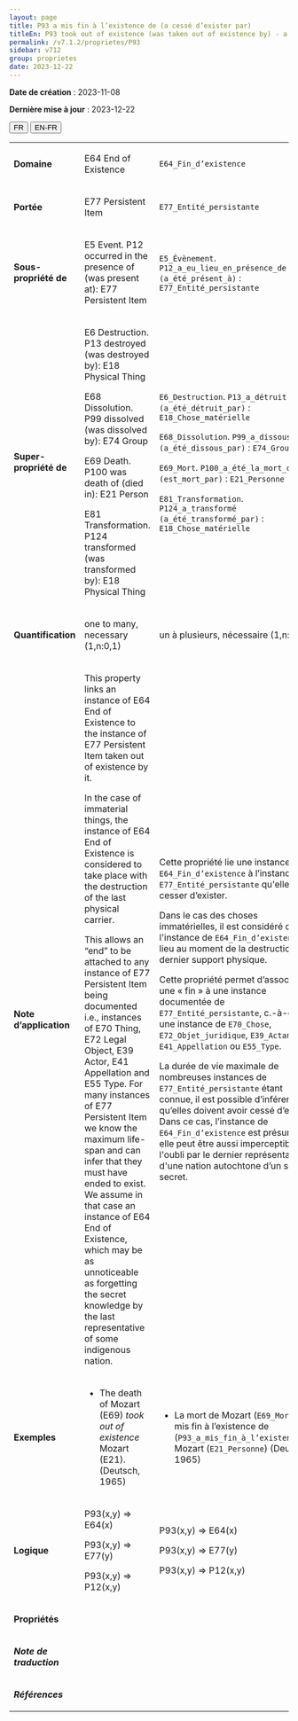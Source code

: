```yaml
---
layout: page
title: P93 a mis fin à l’existence de (a cessé d’exister par)
titleEn: P93 took out of existence (was taken out of existence by) - a mis fin à l’existence de (a cessé d’exister par)
permalink: /v7.1.2/proprietes/P93
sidebar: v712
group: proprietes
date: 2023-12-22
---
```


**Date de création** : 2023-11-08

**Dernière mise à jour** : 2023-12-22

<div class="lang-buttons">
 <button id="fr" class="activate">FR</button>
 <button id="en-fr">EN-FR</button>
</div>

<table>
<tbody>
<tr>
<td><p><strong>Domaine</strong></p></td>
<td class="en">
<p>E64 End of Existence</p>
</td>
<td>
<p><code class="language-plaintext highlighter-rouge">E64_Fin_d’existence</code> </p>
</td>
</tr>
<tr>
<td><p><strong>Portée</strong></p></td>
<td class="en">
<p>E77 Persistent Item</p>
</td>
<td>
<p><code class="language-plaintext highlighter-rouge">E77_Entité_persistante</code> </p>
</td>
</tr>
<tr>
<td><p><strong>Sous-propriété de</strong></p></td>
<td class="en">
<p>E5 Event. P12 occurred in the presence of (was present at): E77 Persistent Item</p>
</td>
<td>
<p><code class="language-plaintext highlighter-rouge">E5_Évènement</code>. <code class="language-plaintext highlighter-rouge">P12_a_eu_lieu_en_présence_de (a_été_présent_à)</code> : <code class="language-plaintext highlighter-rouge">E77_Entité_persistante</code></p>
</td>
</tr>
<tr>
<td><p><strong>Super-propriété de</strong></p></td>
<td class="en">
<p>E6 Destruction. P13 destroyed (was destroyed by): E18 Physical Thing<strong></strong></p>
<p>E68 Dissolution. P99 dissolved (was dissolved by): E74 Group<strong></strong></p>
<p>E69 Death. P100 was death of (died in): E21 Person<strong></strong></p>
<p>E81 Transformation. P124 transformed (was transformed by): E18 Physical Thing<strong></strong></p>
</td>
<td>
<p><code class="language-plaintext highlighter-rouge">E6_Destruction</code>. <code class="language-plaintext highlighter-rouge">P13_a_détruit (a_été_détruit_par)</code> : <code class="language-plaintext highlighter-rouge">E18_Chose_matérielle</code></p>
<p><code class="language-plaintext highlighter-rouge">E68_Dissolution</code>. <code class="language-plaintext highlighter-rouge">P99_a_dissous (a_été_dissous_par)</code>  : <code class="language-plaintext highlighter-rouge">E74_Groupe</code> </p>
<p><code class="language-plaintext highlighter-rouge">E69_Mort</code>. <code class="language-plaintext highlighter-rouge">P100_a_été_la_mort_de (est_mort_par)</code> : <code class="language-plaintext highlighter-rouge">E21_Personne</code></p>
<p><code class="language-plaintext highlighter-rouge">E81_Transformation</code>. <code class="language-plaintext highlighter-rouge">P124_a_transformé (a_été_transformé_par)</code> : <code class="language-plaintext highlighter-rouge">E18_Chose_matérielle</code></p>
</td>
</tr>
<tr>
<td><p><strong>Quantification</strong></p></td>
<td class="en">
<p>one to many, necessary (1,n:0,1)</p>
</td>
<td>
<p>un à plusieurs, nécessaire (1,n:0,1)</p>
</td>
</tr>
<tr>
<td><p><strong>Note d’application</strong></p></td>
<td class="en">
<p>This property links an instance of E64 End of Existence to the instance of E77 Persistent Item taken out of existence by it.<strong></strong></p>
<p>In the case of immaterial things, the instance of E64 End of Existence is considered to take place with the destruction of the last physical carrier.<strong></strong></p>
<p>This allows an “end” to be attached to any instance of E77 Persistent Item being documented i.e., instances of E70 Thing, E72 Legal Object, E39 Actor, E41 Appellation and E55 Type. For many instances of E77 Persistent Item we know the maximum life-span and can infer that they must have ended to exist. We assume in that case an instance of E64 End of Existence, which may be as unnoticeable as forgetting the secret knowledge by the last representative of some indigenous nation.</p>
</td>
<td>
<p>Cette propriété lie une instance de <code class="language-plaintext highlighter-rouge">E64_Fin_d’existence</code> à l’instance de <code class="language-plaintext highlighter-rouge">E77_Entité_persistante</code> qu'elle a fait cesser d’exister.</p>
<p>Dans le cas des choses immatérielles, il est considéré que l'instance de <code class="language-plaintext highlighter-rouge">E64_Fin_d’existence</code> a lieu au moment de la destruction du dernier support physique.</p>
<p>Cette propriété permet d’associer une « fin » à une instance documentée de <code class="language-plaintext highlighter-rouge">E77_Entité_persistante</code>, c.-à-d. à une instance de <code class="language-plaintext highlighter-rouge">E70_Chose</code>, <code class="language-plaintext highlighter-rouge">E72_Objet_juridique</code>, <code class="language-plaintext highlighter-rouge">E39_Actant</code>, <code class="language-plaintext highlighter-rouge">E41_Appellation</code> ou <code class="language-plaintext highlighter-rouge">E55_Type</code>.</p>
<p>La durée de vie maximale de nombreuses instances de <code class="language-plaintext highlighter-rouge">E77_Entité_persistante</code> étant connue, il est possible d’inférer qu’elles doivent avoir cessé d’exister. Dans ce cas, l’instance de <code class="language-plaintext highlighter-rouge">E64_Fin_d’existence</code> est présumée et elle peut être aussi imperceptible que l'oubli par le dernier représentant d'une nation autochtone d’un savoir secret.</p>
</td>
</tr>
<tr>
<td><p><strong>Exemples</strong></p></td>
<td class="en">
<ul>
<li><p>The death of Mozart (E69) <em>took out of existence </em>Mozart (E21). (Deutsch, 1965)<strong></strong></p>
</li>
</td>
<td>
<ul>
<li><p>La mort de Mozart (<code class="language-plaintext highlighter-rouge">E69_Mort</code>) a mis fin à l’existence de (<code class="language-plaintext highlighter-rouge">P93_a_mis_fin_à_l’existence_de</code>) Mozart (<code class="language-plaintext highlighter-rouge">E21_Personne</code>) (Deutsch, 1965)</p>
</li>
</ul>
</td>
</tr>
<tr>
<td><p><strong>Logique</strong></p></td>
<td class="en">
<p>P93(x,y) ⇒ E64(x)<strong></strong></p>
<p>P93(x,y) ⇒ E77(y) </p>
<p>P93(x,y) ⇒ P12(x,y)</p>
</td>
<td>
<p>P93(x,y) ⇒ E64(x)<strong></strong></p>
<p>P93(x,y) ⇒ E77(y) </p>
<p>P93(x,y) ⇒ P12(x,y)</p>
</td>
</tr>
<tr>
<td><p><strong>Propriétés</strong></p></td>
<td class="en">
</td>
<td>
</td>
</tr>
<tr>
<td><p><strong><em>Note de traduction</em></strong></p></td>
<td colspan="2">
</td>
</tr>
<tr>
<td><p><strong><em>Références</em></strong></p></td>
<td colspan="2">
<p><em></em></p>
</td>
</tr>
</tbody>
</table>
